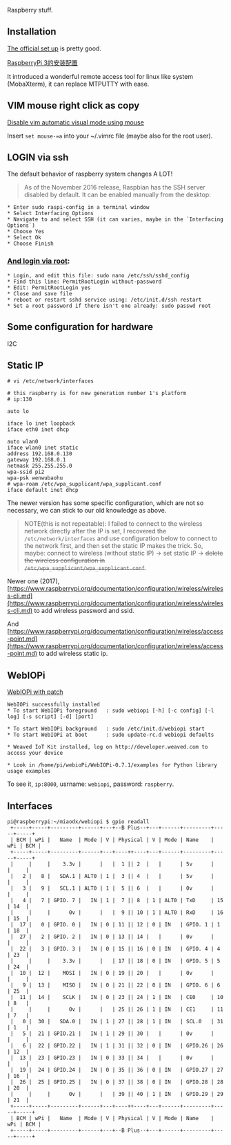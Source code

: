 Raspberry stuff.

## Installation

[The official set up](https://www.raspberrypi.org/documentation/installation/installing-images/windows.md) is pretty good.

[RaspberryPi 3的安装配置](https://robocoderhan.github.io/2016/12/13/Raspberry%20Pi%203%E7%9A%84%E5%AE%89%E8%A3%85%E8%AE%BE%E7%BD%AE/)

It introduced a wonderful remote access tool for linux like system (MobaXterm), it can replace MTPUTTY with ease.

## VIM mouse right click as copy

[Disable vim automatic visual mode using mouse](http://www.varesano.net/blog/fabio/disable%20vim%20automatic%20visual%20mode%20using%20mouse)

Insert `set mouse-=a` into your ~/.vimrc file (maybe also for the root user).

## LOGIN via ssh

The default behavior of raspberry system changes A LOT!

> As of the November 2016 release, Raspbian has the SSH server disabled by default. It can be enabled manually from the desktop:

``` vi
* Enter sudo raspi-config in a terminal window
* Select Interfacing Options
* Navigate to and select SSH (it can varies, maybe in the `Interfacing Options`)
* Choose Yes
* Select Ok
* Choose Finish
```


### [And login via root](https://raspberrypi.stackexchange.com/questions/48056/login-as-root-not-possible):

``` vi
* Login, and edit this file: sudo nano /etc/ssh/sshd_config
* Find this line: PermitRootLogin without-password
* Edit: PermitRootLogin yes
* Close and save file
* reboot or restart sshd service using: /etc/init.d/ssh restart
* Set a root password if there isn't one already: sudo passwd root
```

## Some configuration for hardware

I2C

## Static IP

```
# vi /etc/network/interfaces

# this raspberry is for new generation number 1's platform
# ip:130

auto lo

iface lo inet loopback
iface eth0 inet dhcp

auto wlan0
iface wlan0 inet static
address 192.168.0.130
gateway 192.168.0.1
netmask 255.255.255.0
wpa-ssid pi2
wpa-psk wenwubaohu
# wpa-roam /etc/wpa_supplicant/wpa_supplicant.conf
iface default inet dhcp

```

The newer version has some specific configuration, which are not so necessary, we can stick to our old knowledge as above.

> NOTE(this is not repeatable): I failed to connect to the wireless network directly after the IP is set, I recovered the `/etc/network/interfaces` and use configuration below to connect to the network first, and then set the static IP makes the trick. So, maybe: connect to wireless (without static IP) -> set static IP -> ~~delete the wireless configuration in `/etc/wpa_supplicant/wpa_supplicant.conf`~~.

Newer one (2017), [https://www.raspberrypi.org/documentation/configuration/wireless/wireless-cli.md](https://www.raspberrypi.org/documentation/configuration/wireless/wireless-cli.md) to add wireless password and ssid.

And [https://www.raspberrypi.org/documentation/configuration/wireless/access-point.md](https://www.raspberrypi.org/documentation/configuration/wireless/access-point.md) to add wireless static ip.

## WebIOPi

[WebIOPi with patch](https://github.com/doublebind/raspi)

``` vi
WebIOPi successfully installed
* To start WebIOPi foreground   : sudo webiopi [-h] [-c config] [-l log] [-s script] [-d] [port]

* To start WebIOPi background   : sudo /etc/init.d/webiopi start
* To start WebIOPi at boot      : sudo update-rc.d webiopi defaults

* Weaved IoT Kit installed, log on http://developer.weaved.com to access your device

* Look in /home/pi/webioPi/WebIOPi-0.7.1/examples for Python library usage examples
```

To see it, `ip:8000`, usrname: `webiopi`, password: `raspberry`.

## Interfaces

``` vi
pi@raspberrypi:~/miaodx/webiopi $ gpio readall
 +-----+-----+---------+------+---+--B Plus--+---+------+---------+-----+-----+
 | BCM | wPi |   Name  | Mode | V | Physical | V | Mode | Name    | wPi | BCM |
 +-----+-----+---------+------+---+----++----+---+------+---------+-----+-----+
 |     |     |    3.3v |      |   |  1 || 2  |   |      | 5v      |     |     |
 |   2 |   8 |   SDA.1 | ALT0 | 1 |  3 || 4  |   |      | 5v      |     |     |
 |   3 |   9 |   SCL.1 | ALT0 | 1 |  5 || 6  |   |      | 0v      |     |     |
 |   4 |   7 | GPIO. 7 |   IN | 1 |  7 || 8  | 1 | ALT0 | TxD     | 15  | 14  |
 |     |     |      0v |      |   |  9 || 10 | 1 | ALT0 | RxD     | 16  | 15  |
 |  17 |   0 | GPIO. 0 |   IN | 0 | 11 || 12 | 0 | IN   | GPIO. 1 | 1   | 18  |
 |  27 |   2 | GPIO. 2 |   IN | 0 | 13 || 14 |   |      | 0v      |     |     |
 |  22 |   3 | GPIO. 3 |   IN | 0 | 15 || 16 | 0 | IN   | GPIO. 4 | 4   | 23  |
 |     |     |    3.3v |      |   | 17 || 18 | 0 | IN   | GPIO. 5 | 5   | 24  |
 |  10 |  12 |    MOSI |   IN | 0 | 19 || 20 |   |      | 0v      |     |     |
 |   9 |  13 |    MISO |   IN | 0 | 21 || 22 | 0 | IN   | GPIO. 6 | 6   | 25  |
 |  11 |  14 |    SCLK |   IN | 0 | 23 || 24 | 1 | IN   | CE0     | 10  | 8   |
 |     |     |      0v |      |   | 25 || 26 | 1 | IN   | CE1     | 11  | 7   |
 |   0 |  30 |   SDA.0 |   IN | 1 | 27 || 28 | 1 | IN   | SCL.0   | 31  | 1   |
 |   5 |  21 | GPIO.21 |   IN | 1 | 29 || 30 |   |      | 0v      |     |     |
 |   6 |  22 | GPIO.22 |   IN | 1 | 31 || 32 | 0 | IN   | GPIO.26 | 26  | 12  |
 |  13 |  23 | GPIO.23 |   IN | 0 | 33 || 34 |   |      | 0v      |     |     |
 |  19 |  24 | GPIO.24 |   IN | 0 | 35 || 36 | 0 | IN   | GPIO.27 | 27  | 16  |
 |  26 |  25 | GPIO.25 |   IN | 0 | 37 || 38 | 0 | IN   | GPIO.28 | 28  | 20  |
 |     |     |      0v |      |   | 39 || 40 | 1 | IN   | GPIO.29 | 29  | 21  |
 +-----+-----+---------+------+---+----++----+---+------+---------+-----+-----+
 | BCM | wPi |   Name  | Mode | V | Physical | V | Mode | Name    | wPi | BCM |
 +-----+-----+---------+------+---+--B Plus--+---+------+---------+-----+-----+

```